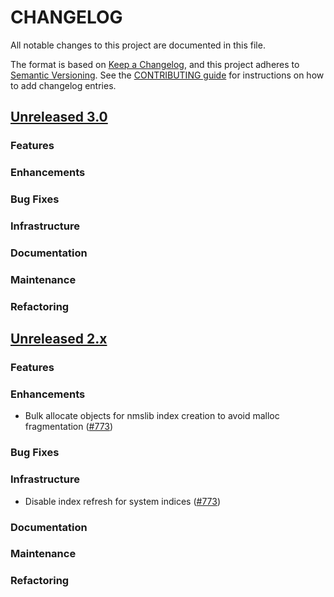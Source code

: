# CHANGELOG
All notable changes to this project are documented in this file.

The format is based on [Keep a Changelog](https://keepachangelog.com/en/1.0.0/), and this project adheres to [Semantic Versioning](https://semver.org/spec/v2.0.0.html). See the [CONTRIBUTING guide](./CONTRIBUTING.md#Changelog) for instructions on how to add changelog entries.

## [Unreleased 3.0](https://github.com/opensearch-project/k-NN/compare/2.x...HEAD)
### Features
### Enhancements
### Bug Fixes
### Infrastructure
### Documentation
### Maintenance
### Refactoring

## [Unreleased 2.x](https://github.com/opensearch-project/k-NN/compare/2.7...2.x)
### Features
### Enhancements
* Bulk allocate objects for nmslib index creation to avoid malloc fragmentation ([#773](https://github.com/opensearch-project/k-NN/pull/773))
### Bug Fixes
### Infrastructure
* Disable index refresh for system indices ([#773](https://github.com/opensearch-project/k-NN/pull/915))
### Documentation
### Maintenance
### Refactoring
